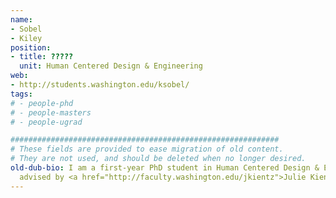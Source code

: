 ```yaml
---
name:
- Sobel
- Kiley
position:
- title: ?????
  unit: Human Centered Design & Engineering
web:
- http://students.washington.edu/ksobel/
tags:
# - people-phd
# - people-masters
# - people-ugrad

############################################################
# These fields are provided to ease migration of old content.
# They are not used, and should be deleted when no longer desired.
old-dub-bio: I am a first-year PhD student in Human Centered Design & Engineering
  advised by <a href="http://faculty.washington.edu/jkientz">Julie Kientz</a>.
---
```

